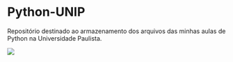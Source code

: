 # Python-UNIP
Repositório destinado ao armazenamento dos arquivos das minhas aulas de Python na Universidade Paulista.

<img src="https://www.dtidigital.com.br/wp-content/uploads/2021/03/Graficos-em-python-1.png">

